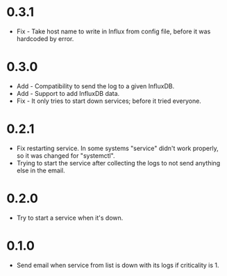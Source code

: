 # 0.3.1
* Fix - Take host name to write in Influx from config file, before it was hardcoded by error.

# 0.3.0
* Add - Compatibility to send the log to a given InfluxDB.
* Add - Support to add InfluxDB data.
* Fix - It only tries to start down services; before it tried everyone.

# 0.2.1
* Fix restarting service. In some systems "service" didn't work properly, so it was changed for "systemctl".
* Trying to start the service after collecting the logs to not send anything else in the email.

# 0.2.0
* Try to start a service when it's down.

# 0.1.0
* Send email when service from list is down with its logs if criticality is 1.